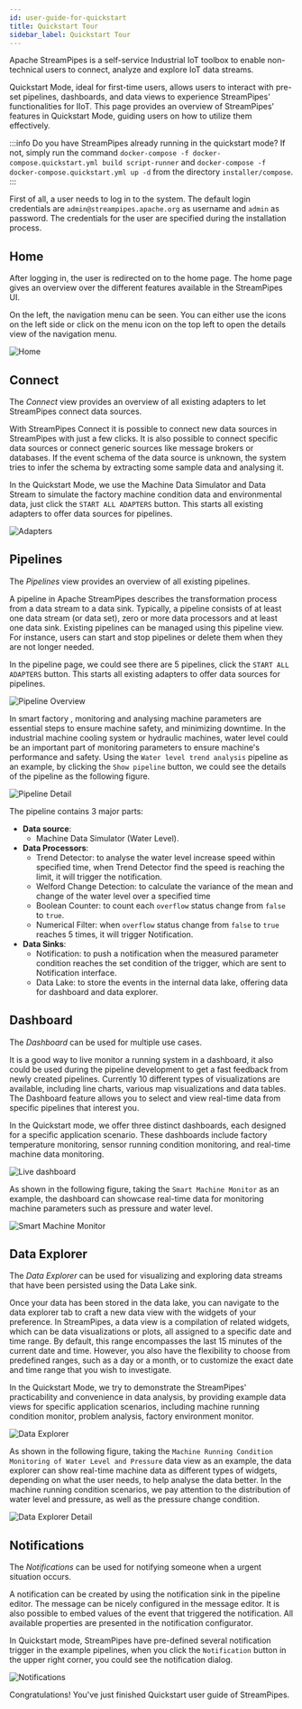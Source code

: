 ```yaml
---
id: user-guide-for-quickstart
title: Quickstart Tour
sidebar_label: Quickstart Tour
---
```


Apache StreamPipes is a self-service Industrial IoT toolbox to enable non-technical users to connect, analyze and explore IoT data streams.

Quickstart Mode, ideal for first-time users, allows users to interact with pre-set pipelines, dashboards, and data views to experience StreamPipes' functionalities for IIoT. 
This page provides an overview of StreamPipes' features in Quickstart Mode, guiding users on how to utilize them effectively.

:::info
Do you have StreamPipes already running in the quickstart mode? If not, simply run the command `docker-compose -f docker-compose.quickstart.yml build script-runner` and `docker-compose -f docker-compose.quickstart.yml up -d` from the directory `installer/compose`.
:::

First of all, a user needs to log in to the system. The default login credentials are `admin@streampipes.apache.org` as username and `admin` as password. 
The credentials for the user are specified during the installation process.


## Home
After logging in, the user is redirected on to the home page.
The home page gives an overview over the different features available in the StreamPipes UI.

On the left, the navigation menu can be seen.
You can either use the icons on the left side or click on the menu icon on the
top left to open the details view of the navigation menu.

<div class="my-carousel docs-carousel">
    <img src="/img/quickstart/user-guide/01_home.png" alt="Home"/>
</div>

## Connect
The _Connect_ view provides an overview of all existing adapters to let StreamPipes connect data sources.

With StreamPipes Connect it is possible to connect new data sources in StreamPipes with just a few clicks.
It is also possible to connect specific data sources or connect generic sources like message brokers or databases.
If the event schema of the data source is unknown, the system tries to infer the schema by extracting some sample data and analysing it.

In the Quickstart Mode, we use the Machine Data Simulator and Data Stream to simulate the factory machine condition data and environmental data, just click the  `START ALL ADAPTERS` button. This starts all existing adapters to offer data sources for pipelines.


<div class="my-carousel docs-carousel">
    <img src="/img/quickstart/user-guide/03_adapters.png" alt="Adapters"/>
</div>

## Pipelines
The _Pipelines_ view provides an overview of all existing pipelines.

A pipeline in Apache StreamPipes describes the transformation process from a data stream to a data sink. Typically, a pipeline consists of at least one data stream (or data set), zero or more data processors and at least one data sink.
Existing pipelines can be managed using this pipeline view. For instance, users can start and stop pipelines or delete them when they are not longer needed.

In the pipeline page, we could see there are 5 pipelines, click the `START ALL ADAPTERS` button. This starts all existing adapters to offer data sources for pipelines.

<div class="my-carousel docs-carousel">
    <img src="/img/quickstart/user-guide/02_pipelines.png" alt="Pipeline Overview"/>
</div>


In smart factory , monitoring and analysing machine parameters are essential steps to ensure machine safety, and minimizing downtime. In the industrial machine cooling system or hydraulic machines, water level could be an important part of monitoring parameters to ensure machine's performance and safety.
Using the `Water level trend analysis` pipeline as an example, by clicking the `Show pipeline` button, we could see the details of the pipeline as the following figure.

<div class="my-carousel docs-carousel"> 
<img src="/img/quickstart/user-guide/07_water_level_trend_pipeline.png" alt="Pipeline Detail"/>
</div>

The pipeline contains 3 major parts:
- **Data source**: 
  - Machine Data Simulator (Water Level).
- **Data Processors**: 
  - Trend Detector: to analyse the water level increase speed within specified time, when Trend Detector find the speed is reaching the limit, it will trigger the notification. 
  - Welford Change Detection: to calculate the variance of the mean and change of the water level over a specified time 
  - Boolean Counter: to count each `overflow` status change from `false` to `true`. 
  - Numerical Filter: when `overflow` status change from `false` to `true` reaches 5 times, it will trigger Notification.
- **Data Sinks**: 
  - Notification: to push a notification when the measured parameter condition reaches the set condition of the trigger, which are sent to Notification interface. 
  - Data Lake: to store the events in the internal data lake, offering data for dashboard and data explorer.


## Dashboard
The _Dashboard_ can be used for multiple use cases.

It is a good way to live monitor a running system in a dashboard, it also could be used during the pipeline development to get a fast feedback from newly created pipelines.
Currently 10 different types of visualizations are available, including line charts, various map visualizations and data tables. The Dashboard feature allows you to select and view real-time data from specific pipelines that interest you.

In the Quickstart mode, we offer three distinct dashboards, each designed for a specific application scenario. These dashboards include factory temperature monitoring, sensor running condition monitoring, and real-time machine data monitoring.


<div class="my-carousel docs-carousel">
    <img src="/img/quickstart/user-guide/04_dashboard.png" alt="Live dashboard"/>
</div>

As shown in the following figure, taking the `Smart Machine Monitor` as an example, the dashboard can showcase real-time data for monitoring machine parameters such as pressure and water level.

<div class="my-carousel docs-carousel">
    <img src="/img/quickstart/user-guide/08_smart_machine_monitor_dashboard.png" alt="Smart Machine Monitor"/>
</div>

## Data Explorer
The _Data Explorer_ can be used for visualizing and exploring data streams that have been persisted using the Data Lake sink.

Once your data has been stored in the data lake, you can navigate to the data explorer tab to craft a new data view with the widgets of your preference.
In StreamPipes, a data view is a compilation of related widgets, which can be data visualizations or plots, all assigned to a specific date and time range. By default, this range encompasses the last 15 minutes of the current date and time. However, you also have the flexibility to choose from predefined ranges, such as a day or a month, or to customize the exact date and time range that you wish to investigate.

In the Quickstart Mode, we try to demonstrate the StreamPipes' practicability and convenience in data analysis, by providing example data views for specific application scenarios, including machine running condition monitor, problem analysis, factory environment monitor. 

<div class="my-carousel docs-carousel">
    <img src="/img/quickstart/user-guide/05_data_explorer.png" alt="Data Explorer"/>
</div>

As shown in the following figure, taking the `Machine Running Condition Monitoring of Water Level and Pressure` data view as an example, the data explorer can show real-time machine data as different types of widgets, depending on what the user needs, to help analyse the data better.
In the machine running condition scenarios, we pay attention to the distribution of water level and pressure, as well as the pressure change condition.

<div class="my-carousel docs-carousel">
    <img src="/img/quickstart/user-guide/09_machine_running_data_view.png" alt="Data Explorer Detail"/>
</div>



## Notifications
The _Notifications_ can be used for notifying someone when a urgent situation occurs.

A notification can be created by using the notification sink in the pipeline editor.
The message can be nicely configured in the message editor.
It is also possible to embed values of the event that triggered the notification.
All available properties are presented in the notification configurator.

In Quickstart mode, StreamPipes have pre-defined several notification trigger in the example pipelines, when you click the `Notification` button in the upper right corner, you could see the notification dialog.
<div class="my-carousel docs-carousel">
    <img src="/img/quickstart/user-guide/06_notifications.png" alt="Notifications"/>
</div>


Congratulations! You've just finished Quickstart user guide of StreamPipes.

